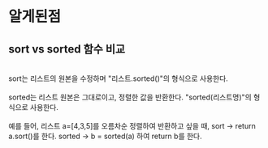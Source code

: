 # 알게된점  
## sort  vs  sorted 함수 비교  
<br/>
sort는 리스트의 원본을 수정하며 "리스트.sorted()"의 형식으로 사용한다.  
<br/><br/>
sorted는 리스트 원본은 그대로이고, 정렬한 값을 반환한다. "sorted(리스트명)"의 형식으로 사용한다.  
<br/><br/>  
예를 들어, 리스트 a=[4,3,5]를 오름차순 정렬하여 반환하고 싶을 때,  
sort -> return a.sort()를 한다.  
sorted -> b = sorted(a) 하여 return b를 한다.  

